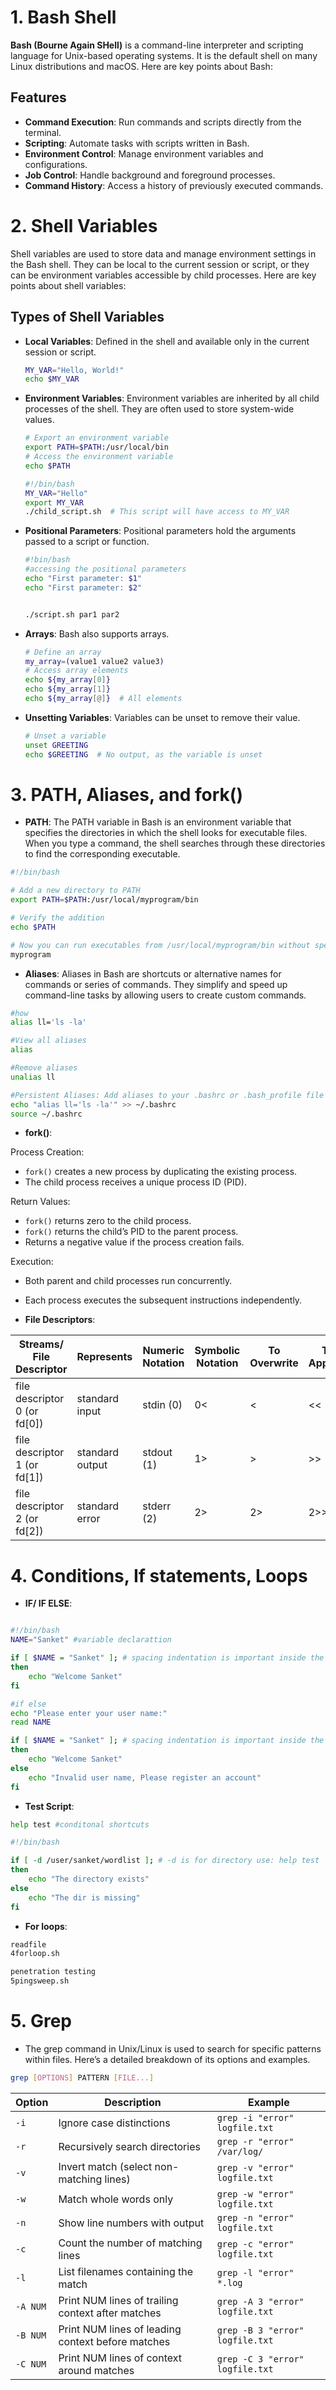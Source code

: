 # 1. Bash Shell

**Bash (Bourne Again SHell)** is a command-line interpreter and scripting language for Unix-based operating systems. It is the default shell on many Linux distributions and macOS. Here are key points about Bash:

## Features

- **Command Execution**: Run commands and scripts directly from the terminal.
- **Scripting**: Automate tasks with scripts written in Bash.
- **Environment Control**: Manage environment variables and configurations.
- **Job Control**: Handle background and foreground processes.
- **Command History**: Access a history of previously executed commands.


# 2. Shell Variables

Shell variables are used to store data and manage environment settings in the Bash shell. They can be local to the current session or script, or they can be environment variables accessible by child processes. Here are key points about shell variables:

## Types of Shell Variables

- **Local Variables**: Defined in the shell and available only in the current session or script.
  ```bash
  MY_VAR="Hello, World!"
  echo $MY_VAR

- **Environment Variables**: Environment variables are inherited by all child processes of the shell. They are often used to store system-wide values.
  ```bash
  # Export an environment variable
  export PATH=$PATH:/usr/local/bin
  # Access the environment variable
  echo $PATH

  #!/bin/bash
  MY_VAR="Hello"
  export MY_VAR
  ./child_script.sh  # This script will have access to MY_VAR

- **Positional Parameters**: Positional parameters hold the arguments passed to a script or function.
  ```bash
  #!bin/bash
  #accessing the positional parameters
  echo "First parameter: $1"
  echo "First parameter: $2"
  

  ./script.sh par1 par2
  ```

- **Arrays**: Bash also supports arrays.
  ```bash
  # Define an array
  my_array=(value1 value2 value3)
  # Access array elements
  echo ${my_array[0]}
  echo ${my_array[1]}
  echo ${my_array[@]}  # All elements
  ```

- **Unsetting Variables**: Variables can be unset to remove their value.
  ```bash
  # Unset a variable
  unset GREETING
  echo $GREETING  # No output, as the variable is unset
  ```

# 3. PATH, Aliases, and fork()

- **PATH**: 
The PATH variable in Bash is an environment variable that specifies the directories in which the shell looks for executable files. When you type a command, the shell searches through these directories to find the corresponding executable.  

```bash
#!/bin/bash

# Add a new directory to PATH
export PATH=$PATH:/usr/local/myprogram/bin

# Verify the addition
echo $PATH

# Now you can run executables from /usr/local/myprogram/bin without specifying the full path
myprogram
```

- **Aliases**: 
Aliases in Bash are shortcuts or alternative names for commands or series of commands. They simplify and speed up command-line tasks by allowing users to create custom commands.

```bash
#how
alias ll='ls -la'

#View all aliases
alias

#Remove aliases
unalias ll

#Persistent Aliases: Add aliases to your .bashrc or .bash_profile file to make them persistent across sessions.
echo "alias ll='ls -la'" >> ~/.bashrc
source ~/.bashrc

```

- **fork()**: 

Process Creation:
- `fork()` creates a new process by duplicating the existing process.
- The child process receives a unique process ID (PID).

Return Values:
- `fork()` returns zero to the child process.
- `fork()` returns the child’s PID to the parent process.
- Returns a negative value if the process creation fails.

Execution:
- Both parent and child processes run concurrently.
- Each process executes the subsequent instructions independently.

- **File Descriptors**: 

| Streams/ File Descriptor | Represents      | Numeric Notation | Symbolic Notation | To Overwrite | To Append | Example                   |
|--------------------------|-----------------|------------------|-------------------|--------------|-----------|---------------------------|
| file descriptor 0 (or fd[0]) | standard input  | stdin (0)         | 0<                | <            | <<        | Terminal, Keyboard, File  |
| file descriptor 1 (or fd[1]) | standard output | stdout (1)        | 1>                | >            | >>        | Terminal, File            |
| file descriptor 2 (or fd[2]) | standard error  | stderr (2)        | 2>                | 2>           | 2>>       | Terminal, File            |


# 4. Conditions, If statements, Loops

- **IF/ IF ELSE**: 
```bash

#!/bin/bash
NAME="Sanket" #variable declarattion

if [ $NAME = "Sanket" ]; # spacing indentation is important inside the if statement
then
    echo "Welcome Sanket"
fi

#if else
echo "Please enter your user name:"
read NAME

if [ $NAME = "Sanket" ]; # spacing indentation is important inside the if statement
then
    echo "Welcome Sanket"
else
    echo "Invalid user name, Please register an account"
fi
```

- **Test Script**:

```bash
help test #conditonal shortcuts

#!/bin/bash

if [ -d /user/sanket/wordlist ]; # -d is for directory use: help test
then
    echo "The directory exists"
else
    echo "The dir is missing"
fi
```

- **For loops**:

```bash
readfile 
4forloop.sh

penetration testing
5pingsweep.sh

```


# 5. Grep

- The grep command in Unix/Linux is used to search for specific patterns within files. Here’s a detailed breakdown of its options and examples.
 
```bash
grep [OPTIONS] PATTERN [FILE...]
```
| Option  | Description                                     | Example                                |
|---------|-------------------------------------------------|----------------------------------------|
| `-i`    | Ignore case distinctions                        | `grep -i "error" logfile.txt`          |
| `-r`    | Recursively search directories                  | `grep -r "error" /var/log/`            |
| `-v`    | Invert match (select non-matching lines)        | `grep -v "error" logfile.txt`          |
| `-w`    | Match whole words only                          | `grep -w "error" logfile.txt`          |
| `-n`    | Show line numbers with output                   | `grep -n "error" logfile.txt`          |
| `-c`    | Count the number of matching lines              | `grep -c "error" logfile.txt`          |
| `-l`    | List filenames containing the match             | `grep -l "error" *.log`                |
| `-A NUM`| Print NUM lines of trailing context after matches| `grep -A 3 "error" logfile.txt`        |
| `-B NUM`| Print NUM lines of leading context before matches| `grep -B 3 "error" logfile.txt`        |
| `-C NUM`| Print NUM lines of context around matches       | `grep -C 3 "error" logfile.txt`        |


